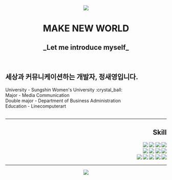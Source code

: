 <div align="center">
  <img src="https://capsule-render.vercel.app/api?type=Slice&text=JEONG&fontAlign=30&fontSize=100&animation=fadeIn&color=c9e8ff&fontColor=c9e8ff&height=300" />
</div>

<div align="center" color="2e2d2a">
  <h1>MAKE NEW WORLD</h1>
  <h2> _Let me introduce myself_ </h2>
</div>

<div align="left">
<br />
<h2> 세상과 커뮤니케이션하는 개발자, 정새영입니다. </h2>
University - Sungshin Women's University :crystal_ball: <br />
Major - Media Communication <br />
Double major - Department of Business Administration <br />
Education - Linecomputerart <br />

<br />
</div>

***

<div align="right">
	<h2><strong>Skill<strong></h2>
	<img src="https://img.shields.io/badge/Javascript-F7DF1E?style=flat&logo=Javascript&logoColor=white" />
	<img src="https://img.shields.io/badge/HTML5-E34F26?style=flat&logo=HTML5&logoColor=white" />
	<img src="https://img.shields.io/badge/PHP-777BB4?style=flat&logo=php&logoColor=white" />
	<img src="https://img.shields.io/badge/CSS-1572B6?style=flat&logo=CSS3&logoColor=white" /><br />
	<img src="https://img.shields.io/badge/React.js-61DAFB?style=flat&logo=React.js&logoColor=white"/>
	<img src="https://img.shields.io/badge/Sass-CC6699?style=flat-square&logo=Sass&logoColor=white"/>
	<img src="https://img.shields.io/badge/Bootstrapap-7952B3?style=flat-square&logo=bootstrap&logoColor=white"/>
	<img src="https://img.shields.io/badge/Vue.js-4FC08D?style=flat-square&logo=Vue.js&logoColor=white"/><br />
 	<img src="https://img.shields.io/badge/Node.js-339933?style=flat&logo=Node.js&logoColor=white"/>
	<img src="https://img.shields.io/badge/MongoDB-47A248?style=flat-square&logo=MongoDB&logoColor=white"/>
	<img src="https://img.shields.io/badge/Express-000000?style=flat-square&logo=Express&logoColor=white"/>
	<img src="https://img.shields.io/badge/MySQL-4479A1?style=flat-square&logo=MySQL&logoColor=white"/>
	<img src="https://img.shields.io/badge/Firebase-FFCA28?style=flat-square&logo=firebase&logoColor=black"/>
</div>  

***
<div align="center">
	<img src="https://github-readme-stats.vercel.app/api?username=jeongsaeyeong&show_icons=true">

</div>
